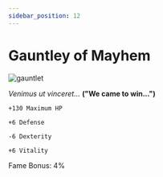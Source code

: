```yaml
---
sidebar_position: 12
---
```


# Gauntley of Mayhem

![gauntlet](http://i.imgur.com/d8MiItG.png)

<i>Venimus ut vinceret...</i> **("We came to win...")**

    +130 Maximum HP
    
    +6 Defense
    
    -6 Dexterity
    
    +6 Vitality
    
Fame Bonus: 4% 
